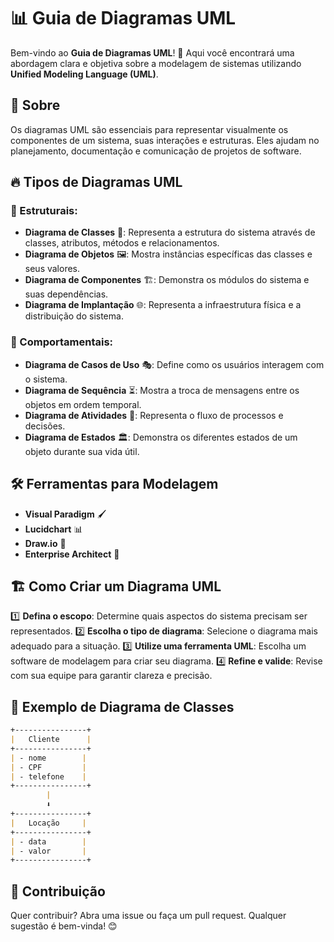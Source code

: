 # 📊 Guia de Diagramas UML

Bem-vindo ao **Guia de Diagramas UML**! 🚀
Aqui você encontrará uma abordagem clara e objetiva sobre a modelagem de sistemas utilizando **Unified Modeling Language (UML)**.

## 📌 Sobre

Os diagramas UML são essenciais para representar visualmente os componentes de um sistema, suas interações e estruturas. Eles ajudam no planejamento, documentação e comunicação de projetos de software.

## 🔥 Tipos de Diagramas UML

### 📂 Estruturais:
- **Diagrama de Classes** 📑: Representa a estrutura do sistema através de classes, atributos, métodos e relacionamentos.
- **Diagrama de Objetos** 🖼: Mostra instâncias específicas das classes e seus valores.
- **Diagrama de Componentes** 🏗: Demonstra os módulos do sistema e suas dependências.
- **Diagrama de Implantação** 🌐: Representa a infraestrutura física e a distribuição do sistema.

### 🔄 Comportamentais:
- **Diagrama de Casos de Uso** 🎭: Define como os usuários interagem com o sistema.
- **Diagrama de Sequência** ⏳: Mostra a troca de mensagens entre os objetos em ordem temporal.
- **Diagrama de Atividades** 🔁: Representa o fluxo de processos e decisões.
- **Diagrama de Estados** 🏛: Demonstra os diferentes estados de um objeto durante sua vida útil.

## 🛠 Ferramentas para Modelagem

- **Visual Paradigm** 🖌
- **Lucidchart** 📊
- **Draw.io** 🎨
- **Enterprise Architect** 🏢

## 🏗 Como Criar um Diagrama UML

1️⃣ **Defina o escopo**: Determine quais aspectos do sistema precisam ser representados.
2️⃣ **Escolha o tipo de diagrama**: Selecione o diagrama mais adequado para a situação.
3️⃣ **Utilize uma ferramenta UML**: Escolha um software de modelagem para criar seu diagrama.
4️⃣ **Refine e valide**: Revise com sua equipe para garantir clareza e precisão.

## 📜 Exemplo de Diagrama de Classes

```md
+----------------+
|   Cliente      |
+----------------+
| - nome        |
| - CPF         |
| - telefone    |
+----------------+
        |
        ⬇
+----------------+
|   Locação     |
+----------------+
| - data        |
| - valor       |
+----------------+
```

## 🤝 Contribuição

Quer contribuir? Abra uma issue ou faça um pull request. Qualquer sugestão é bem-vinda! 😊

